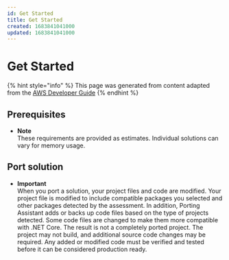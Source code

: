 ```yaml
---
id: Get Started
title: Get Started
created: 1683841041000
updated: 1683841041000
---
```

# Get Started

{% hint style="info" %}
This page was generated from content adapted from the [AWS Developer Guide](https://github.com/awsdocs/porting-assistant-user-guide.git)
{% endhint %}

## Prerequisites

- **Note**  
These requirements are provided as estimates\. Individual solutions can vary for memory usage\.


## Port solution

- **Important**  
When you port a solution, your project files and code are modified\. Your project file is modified to include compatible packages you selected and other packages detected by the assessment\. In addition, Porting Assistant adds or backs up code files based on the type of projects detected\. Some code files are changed to make them more compatible with \.NET Core\. The result is not a completely ported project\. The project may not build, and additional source code changes may be required\. Any added or modified code must be verified and tested before it can be considered production ready\.

